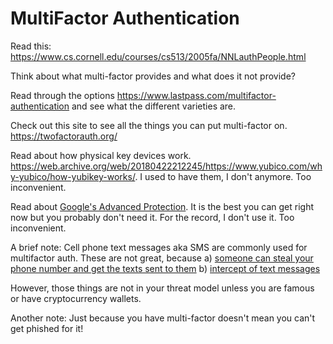 # MultiFactor Authentication
Read this: <https://www.cs.cornell.edu/courses/cs513/2005fa/NNLauthPeople.html>

Think about what multi-factor provides and what does it not provide?

Read through the options <https://www.lastpass.com/multifactor-authentication> and see what the different varieties are.

Check out this site to see all the things you can put multi-factor on. <https://twofactorauth.org/>

Read about how physical key devices work. <https://web.archive.org/web/20180422212245/https://www.yubico.com/why-yubico/how-yubikey-works/>. I used to have them, I don't anymore. Too inconvenient.

Read about [Google's Advanced Protection](https://landing.google.com/advancedprotection/). It is the best you can get right now but you probably don't need it. For the record, I don't use it. Too inconvenient.

A brief note: Cell phone text messages aka SMS are commonly used for multifactor auth. These are not great, because 
a) [someone can steal your phone number and get the texts sent to them](https://www.wired.com/story/sim-swap-attack-defend-phone/)
b) [intercept of text messages](https://www.theguardian.com/technology/2016/apr/19/ss7-hack-explained-mobile-phone-vulnerability-snooping-texts-calls)

However, those things are not in your threat model unless you are famous or have cryptocurrency wallets.

Another note: Just because you have multi-factor doesn't mean you can't get phished for it!